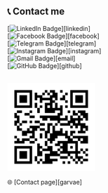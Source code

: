 ## 📞 Contact me

[![LinkedIn Badge](https://img.shields.io/badge/LinkedIn-0A66C2?logo=linkedin&logoColor=fff&style=flat)][linkedin] <br/>
[![Facebook Badge](https://img.shields.io/badge/Facebook-0866FF?logo=facebook&logoColor=fff&style=flat)][facebook] <br/>
[![Telegram Badge](https://img.shields.io/badge/Telegram-26A5E4?logo=telegram&logoColor=fff&style=flat)][telegram] <br/>
[![Instagram Badge](https://img.shields.io/badge/Instagram-E4405F?logo=instagram&logoColor=fff&style=flat)][instagram] <br/>
[![Gmail Badge](https://img.shields.io/badge/Gmail-EA4335?logo=gmail&logoColor=fff&style=flat)][email] <br/>
[![GitHub Badge](https://img.shields.io/badge/GitHub-181717?logo=github&logoColor=fff&style=flat)][github] <br/>


<br/>

<img src="https://github.com/garvae/assets/blob/master/assets/img/garvae-contacts.svg?raw=true" alt="contact me" width="200px" height="200px">

<br/>

🌐 [Contact page][garvae]
